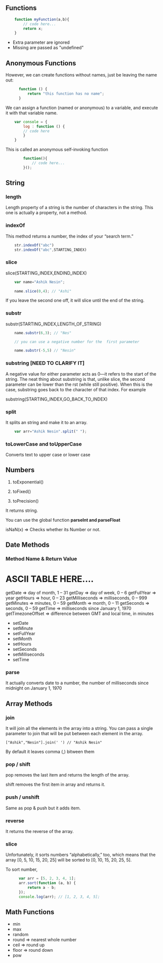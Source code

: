 ## Functions


```js
	function myFunction(a,b){
		// code here...
		return x;
	}
```

-	Extra parameter are ignored
-	Missing are passed as "undefined"

## Anonymous Functions


However, we can create functions without names, just be leaving the name out:

```js
      function () {
          return "this function has no name";
	  }

```


We can assign a function (named or anonymous) to a variable, and execute it with that variable name.

```js
	var console = {
		log : function () {
		// code here
		}
	}
```

This is called an anonymous self-invoking function

```js
		function(){
			// code here...
		}();
```

## String


### length

Length property of a string is the number of characters in the string. This one is actually a property, not a method.

### indexOf

This method returns a number, the index of your “search term.”

```js
	str.indexOf("abc")
	str.indexOf("abc",STARTING_INDEX)
```

### slice

slice(STARTING_INDEX,ENDIND_INDEX)


```js
	var name="Ashik Nesin";
	
	name.slice(0,4); // "Ashi"
```

If you leave the second one off, it will slice until the end of the string.
      
### substr

substr(STARTING_INDEX,LENGTH_OF_STRING)


```js
	name.substr(6,3); // "Nes"

	// you can use a negative number for the  first parameter

	name.substr(-5,5) // "Nesin" 

```

### substring [NEED TO CLARIFY IT]

A negative value for either parameter acts as 0—it refers to the start of the string. The neat thing about substring is that, unlike slice, the second parameter can be lower than the  rst (while still positive). When this is the case, substring goes back to the character of that index. For example

substring(STARTING_INDEX,GO_BACK_TO_INDEX)


### split

It splits an string and make it to an array.

```js
	var arr="Ashik Nesin".split(" ");
```


### toLowerCase and toUpperCase

Converts text to upper case or lower case


## Numbers 


1. toExponential()

2. toFixed()

3. toPrecision()

It returns string.

You can use the global function **parseInt and parseFloat**

isNaN(x) => Checks whether its Number or not.


## Date Methods

### Method Name & Return Value

# ASCII TABLE HERE....


getDate => day of month, 1 – 31
getDay  => day of week, 0 – 6
getFullYear => year
getHours => hour, 0 – 23
getMilliseconds => milliseconds, 0 – 999
getMinutes => minutes, 0 – 59
getMonth => month, 0 – 11
getSeconds => seconds, 0 – 59
getTime => milliseconds since January 1, 1970
getTimezoneOffset => difference between GMT and local time, in minutes


* setDate
* setMinute
* setFullYear
* setMonth
* setHours
* setSeconds
* setMilliseconds
* setTime

### parse

It actually converts date to a number, the number of milliseconds since midnight on January 1, 1970


## Array Methods


### join

It will join all the elements in the array into a string. You can pass a single parameter to join that will be put between each element in the array.

``` ["Ashik","Nesin"].join(' ') // "Ashik Nesin" ```

By default it leaves comma (,) bitween them

### pop / shift

pop removes the last item and returns the length of the array.

shift removes the first item in array and returns it.

### push / unshift

Same as pop & push but it adds item.

### reverse

It returns the reverse of the array.

### slice


Unfortunately, it sorts numbers “alphabetically,” too, which
means that the array [0, 5, 10, 15, 20, 25] will be sorted
to [0, 10, 15, 20, 25, 5].

To sort number,

```js
	  var arr = [5, 2, 3, 4, 1];
      arr.sort(function (a, b) {
          return a - b;
      });
      console.log(arr); // [1, 2, 3, 4, 5];

```

## Math Functions


* min
* max
* random
* round => nearest whole number
* ceil	=> round up
* floor => round down
* pow

